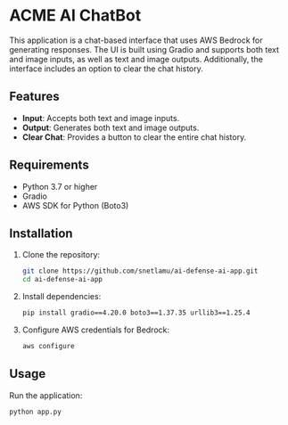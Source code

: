 # ACME AI ChatBot

This application is a chat-based interface that uses AWS Bedrock for generating responses. The UI is built using Gradio and supports both text and image inputs, as well as text and image outputs. Additionally, the interface includes an option to clear the chat history.

## Features

- **Input**: Accepts both text and image inputs.
- **Output**: Generates both text and image outputs.
- **Clear Chat**: Provides a button to clear the entire chat history.

## Requirements

- Python 3.7 or higher
- Gradio
- AWS SDK for Python (Boto3)

## Installation

1. Clone the repository:
    ```bash
    git clone https://github.com/snetlamu/ai-defense-ai-app.git
    cd ai-defense-ai-app
    ```

2. Install dependencies:
    ```bash
    pip install gradio==4.20.0 boto3==1.37.35 urllib3==1.25.4
    ```

3. Configure AWS credentials for Bedrock:
    ```bash
    aws configure
    ```

## Usage

Run the application:
```bash
python app.py
```
